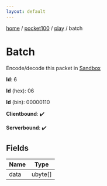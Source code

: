 ```yaml
---
layout: default
---
```


[home](/)  /  [pocket100](/protocol/pocket100)  /  [play](/protocol/pocket100/play)  /  batch

# Batch

Encode/decode this packet in [Sandbox](../../../sandbox/pocket100#Play.Batch)

**Id**: 6

**Id** (hex): 06

**Id** (bin): 00000110

**Clientbound**: ✔️

**Serverbound**: ✔️

## Fields

Name | Type
---|---
data | ubyte[]
